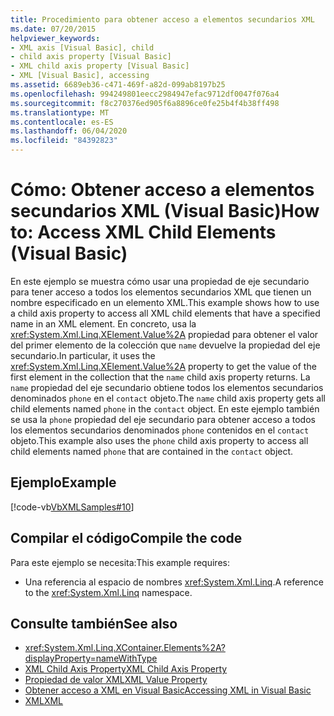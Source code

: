```yaml
---
title: Procedimiento para obtener acceso a elementos secundarios XML
ms.date: 07/20/2015
helpviewer_keywords:
- XML axis [Visual Basic], child
- child axis property [Visual Basic]
- XML child axis property [Visual Basic]
- XML [Visual Basic], accessing
ms.assetid: 6689eb36-c471-469f-a82d-099ab8197b25
ms.openlocfilehash: 994249801eecc2984947efac9712df0047f076a4
ms.sourcegitcommit: f8c270376ed905f6a8896ce0fe25b4f4b38ff498
ms.translationtype: MT
ms.contentlocale: es-ES
ms.lasthandoff: 06/04/2020
ms.locfileid: "84392823"
---
```

# <a name="how-to-access-xml-child-elements-visual-basic"></a><span data-ttu-id="8627c-102">Cómo: Obtener acceso a elementos secundarios XML (Visual Basic)</span><span class="sxs-lookup"><span data-stu-id="8627c-102">How to: Access XML Child Elements (Visual Basic)</span></span>
<span data-ttu-id="8627c-103">En este ejemplo se muestra cómo usar una propiedad de eje secundario para tener acceso a todos los elementos secundarios XML que tienen un nombre especificado en un elemento XML.</span><span class="sxs-lookup"><span data-stu-id="8627c-103">This example shows how to use a child axis property to access all XML child elements that have a specified name in an XML element.</span></span> <span data-ttu-id="8627c-104">En concreto, usa la <xref:System.Xml.Linq.XElement.Value%2A> propiedad para obtener el valor del primer elemento de la colección que `name` devuelve la propiedad del eje secundario.</span><span class="sxs-lookup"><span data-stu-id="8627c-104">In particular, it uses the <xref:System.Xml.Linq.XElement.Value%2A> property to get the value of the first element in the collection that the `name` child axis property returns.</span></span> <span data-ttu-id="8627c-105">La `name` propiedad del eje secundario obtiene todos los elementos secundarios denominados `phone` en el `contact` objeto.</span><span class="sxs-lookup"><span data-stu-id="8627c-105">The `name` child axis property gets all child elements named `phone` in the `contact` object.</span></span> <span data-ttu-id="8627c-106">En este ejemplo también se usa la `phone` propiedad del eje secundario para obtener acceso a todos los elementos secundarios denominados `phone` contenidos en el `contact` objeto.</span><span class="sxs-lookup"><span data-stu-id="8627c-106">This example also uses the `phone` child axis property to access all child elements named `phone` that are contained in the `contact` object.</span></span>  
  
## <a name="example"></a><span data-ttu-id="8627c-107">Ejemplo</span><span class="sxs-lookup"><span data-stu-id="8627c-107">Example</span></span>  
 [!code-vb[VbXMLSamples#10](~/samples/snippets/visualbasic/VS_Snippets_VBCSharp/VbXMLSamples/VB/XMLSamples4.vb#10)]  
  
## <a name="compile-the-code"></a><span data-ttu-id="8627c-108">Compilar el código</span><span class="sxs-lookup"><span data-stu-id="8627c-108">Compile the code</span></span>  
 <span data-ttu-id="8627c-109">Para este ejemplo se necesita:</span><span class="sxs-lookup"><span data-stu-id="8627c-109">This example requires:</span></span>  
  
- <span data-ttu-id="8627c-110">Una referencia al espacio de nombres <xref:System.Xml.Linq>.</span><span class="sxs-lookup"><span data-stu-id="8627c-110">A reference to the <xref:System.Xml.Linq> namespace.</span></span>  
  
## <a name="see-also"></a><span data-ttu-id="8627c-111">Consulte también</span><span class="sxs-lookup"><span data-stu-id="8627c-111">See also</span></span>

- <xref:System.Xml.Linq.XContainer.Elements%2A?displayProperty=nameWithType>
- [<span data-ttu-id="8627c-112">XML Child Axis Property</span><span class="sxs-lookup"><span data-stu-id="8627c-112">XML Child Axis Property</span></span>](../../../language-reference/xml-axis/xml-child-axis-property.md)
- [<span data-ttu-id="8627c-113">Propiedad de valor XML</span><span class="sxs-lookup"><span data-stu-id="8627c-113">XML Value Property</span></span>](../../../language-reference/xml-axis/xml-value-property.md)
- [<span data-ttu-id="8627c-114">Obtener acceso a XML en Visual Basic</span><span class="sxs-lookup"><span data-stu-id="8627c-114">Accessing XML in Visual Basic</span></span>](accessing-xml.md)
- [<span data-ttu-id="8627c-115">XML</span><span class="sxs-lookup"><span data-stu-id="8627c-115">XML</span></span>](index.md)
